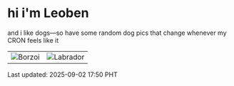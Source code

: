 # hi i'm Leoben

and i like dogs—so have some random dog pics that change whenever my CRON feels like it

|  |  |
|--------|----------|
| ![Borzoi](https://random-dog-vercel.vercel.app/api/random-borzoi?v=1756806613) | ![Labrador](https://random-dog-vercel.vercel.app/api/random-labrador?v=1756806613) |

Last updated: 2025-09-02 17:50 PHT
